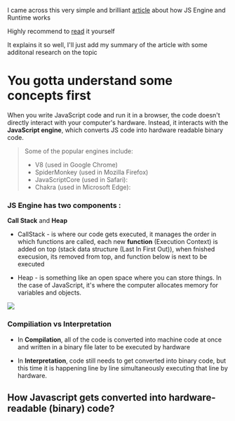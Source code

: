 I came across this very simple and brilliant [article](https://www.freecodecamp.org/news/javascript-engine-and-runtime-explained/) about how JS Engine and Runtime works

Highly recommend to [read](https://www.freecodecamp.org/news/javascript-engine-and-runtime-explained/) it yourself

It explains it so well, I'll just add my summary of the article with some additonal research on the topic

# You gotta understand some concepts first

When you write JavaScript code and run it in a browser, the code doesn't directly interact with your computer's hardware. Instead, it interacts with the **JavaScript engine**, which converts JS code into hardware readable binary code.

 > Some of the popular engines include:
 > - V8 (used in Google Chrome)
 > - SpiderMonkey (used in Mozilla Firefox)
 > - JavaScriptCore (used in Safari):
 > - Chakra (used in Microsoft Edge):


### JS Engine has two components : 

**Call Stack** and **Heap**

- CallStack - is where our code gets executed, it manages the order in which functions are called, each new __function__ (Execution Context) is added on top (stack data structure (Last In First Out)), when fnished execusion, its removed from top, and function below is next to be executed
  
- Heap - is something like an open space where you can store things. In the case of JavaScript, it's where the computer allocates memory for variables and objects.

![](https://www.freecodecamp.org/news/content/images/2024/01/js_engine.png)

### **Compiliation** vs **Interpretation** 

- In **Compilation**, all of the code is converted into machine code at once and written in a binary file later to be executed by hardware

- In **Interpretation**, code still needs to get converted into binary code, but this time it is happening line by line simultaneously executing that line by hardware.

 ## How Javascript gets converted into hardware-readable (binary) code?



